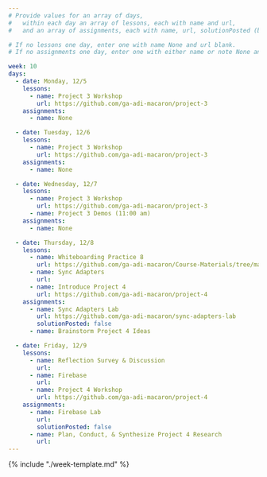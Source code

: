 ```yaml
---
# Provide values for an array of days,
#   within each day an array of lessons, each with name and url,
#   and an array of assignments, each with name, url, solutionPosted (boolean) and note.

# If no lessons one day, enter one with name None and url blank.
# If no assignments one day, enter one with either name or note None and url blank.

week: 10
days:
  - date: Monday, 12/5
    lessons:
      - name: Project 3 Workshop
        url: https://github.com/ga-adi-macaron/project-3
    assignments:
      - name: None

  - date: Tuesday, 12/6
    lessons:
      - name: Project 3 Workshop
        url: https://github.com/ga-adi-macaron/project-3
    assignments:
      - name: None

  - date: Wednesday, 12/7
    lessons:
      - name: Project 3 Workshop
        url: https://github.com/ga-adi-macaron/project-3
      - name: Project 3 Demos (11:00 am)
    assignments:
      - name: None

  - date: Thursday, 12/8
    lessons:
      - name: Whiteboarding Practice 8
        url: https://github.com/ga-adi-macaron/Course-Materials/tree/master/lessons/computer-science-and-interview-prep/whiteboarding-practice-8
      - name: Sync Adapters
        url: 
      - name: Introduce Project 4
        url: https://github.com/ga-adi-macaron/project-4
    assignments:
      - name: Sync Adapters Lab
        url: https://github.com/ga-adi-macaron/sync-adapters-lab
        solutionPosted: false
      - name: Brainstorm Project 4 Ideas

  - date: Friday, 12/9
    lessons:
      - name: Reflection Survey & Discussion
        url: 
      - name: Firebase
        url: 
      - name: Project 4 Workshop
        url: https://github.com/ga-adi-macaron/project-4
    assignments:
      - name: Firebase Lab
        url: 
        solutionPosted: false
      - name: Plan, Conduct, & Synthesize Project 4 Research
        url: 
---
```


{% include "./week-template.md" %}
